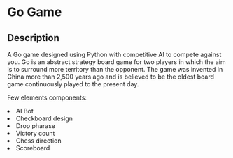 # Go Game

## Description
<p> A Go game designed using Python with competitive AI to compete against you. Go is an abstract strategy board game for two players in which the aim is to surround more territory than the opponent. The game was invented in China more than 2,500 years ago and is believed to be the oldest board game continuously played to the present day.
</p>
<p>Few elements components: 
</p>
<li>AI Bot</li>
<li>Checkboard design</li>
<li>Drop pharase</li>
<li>Victory count</li>
<li>Chess direction</li>
<li>Scoreboard</li>
